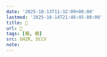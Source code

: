 ```yaml
---
date: '2025-10-13T11:32:09+08:00'
lastmod: '2025-10-14T21:46:45-08:00'
title: 󰫹
url: 󰫹
tags: [纜, 纜]
src: GHZR, DCCV
note:
---
```

